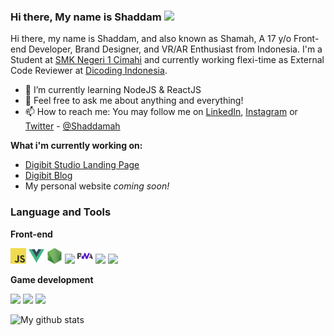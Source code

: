 ### Hi there, My name is Shaddam <img src="https://github.com/TheDudeThatCode/TheDudeThatCode/blob/master/Assets/Hi.gif" width="29px">
Hi there, my name is Shaddam, and also known as Shamah, A 17 y/o Front-end Developer, Brand Designer, and VR/AR Enthusiast from Indonesia. I'm a Student at [SMK Negeri 1 Cimahi](https://www.smkn1-cmi.sch.id/) and currently working flexi-time as External Code Reviewer at [Dicoding Indonesia](https://www.dicoding.com/).
- 📖 I’m currently learning NodeJS & ReactJS
- 💬 Feel free to ask me about anything and everything!
- 📫 How to reach me: You may follow me on [LinkedIn](https://www.linkedin.com/in/shaddamah/),  [Instagram](https://instagram.com/shaddamah) or [Twitter](https://twitter.com/shaddamah) - [@Shaddamah](https://twitter.com/shaddamah)

**What i'm currently working on:**
- [Digibit Studio Landing Page](https://github.com/digibitstudio/digibit-studio)
- [Digibit Blog](https://github.com/digibitstudio/digibit-blog)
- My personal website *coming soon!*

### Language and Tools

**Front-end**

<code><img height="25" src="https://raw.githubusercontent.com/github/explore/80688e429a7d4ef2fca1e82350fe8e3517d3494d/topics/javascript/javascript.png"></code>
<code><img height="25" src="https://raw.githubusercontent.com/github/explore/80688e429a7d4ef2fca1e82350fe8e3517d3494d/topics/vue/vue.png"></code>
<code><img height="25" src="https://raw.githubusercontent.com/github/explore/80688e429a7d4ef2fca1e82350fe8e3517d3494d/topics/nodejs/nodejs.png"></code>
<code><img height="25" src="https://cdn.svgporn.com/logos/webpack.svg"></code>
<code><img height="25" src="https://raw.githubusercontent.com/github/explore/80688e429a7d4ef2fca1e82350fe8e3517d3494d/topics/pwa/pwa.png"></code>
<code><img height="25" src="https://cdn.svgporn.com/logos/sass.svg"></code>
<code><img height="25" src="https://cdn.svgporn.com/logos/visual-studio-code.svg"></code>

**Game development**

<code><img height="25" src="https://cdn.svgporn.com/logos/c-sharp.svg"></code>
<code><img height="25" src="https://cdn.svgporn.com/logos/visual-studio.svg"></code>
<code><img height="25" src="https://cdn.svgporn.com/logos/unity.svg"></code>

![My github stats](https://github-readme-stats.vercel.app/api?username=Shaddamah&show_icons=true&hide=["issues"])
